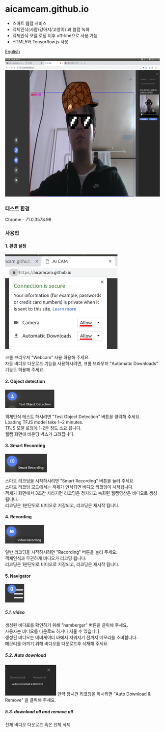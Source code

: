 # aicamcam.github.io
 - 스마트 웹캠 서비스  
 - 객체인식(사람/강아지/고양이) 과 웹캠 녹화  
 - 객체인식 모델 로딩 이후 off-line으로 사용 가능 
 - HTML5와 Tensorflow.js 사용  

[English](../README.md)  

<img src="images/aicamcam_capture.png" width="800" height="450" />


### 테스트 환경
Chrome - 71.0.3578.98
 
### 사용법
#### 1. 환경 설정
<img src="images/setting.png" width="366" height="308" />

크롬 브리우져 "Webcam" 사용 허용해 주세요.  
자동 비디오 다운로드 기능을 사용하시려면, 크롬 브라우져 "Automatic Downloads" 기능도 허용해 주세요.  

#### 2. Object detection  
<img src="images/side_button_od.png" width="160" height="60" />

객체인식 테스트 하시려면 "Test Object Detection" 버튼을 클릭해 주세요.  
Loading TFJS model take 1~2 minutes.  
TFJS 모델 로딩에 1-2분 정도 소요 됩니다.  
웹캠 화면에 바운딩 박스가 그려집니다.  

#### 3. Smart Recording  
<img src="images/side_button_smart_recording.png" height="60" />

스마트 리코딩을 시작하시려면 "Smart Recording" 버튼을 눌러 주세요.  
스마트 리코딩 모드에서는 객체가 인식되면 비디오 리코딩이 시작됩니다.  
객체가 화면에서 3초간 사라지면 리코딩은 정지되고 녹화된 웹캠영상은 비디오로 생성 됩니다.  
리코딩은 1분단위로 비디오로 저장되고, 리코딩은 재시작 됩니다.  

#### 4. Recording 
<img src="images/side_button_recording.png" height="60" />

일반 리코딩을 시작하시려면 "Recording" 버튼을 눌러 주세요.   
객체인식과 무관하게 비디오가 리코딩 됩니다.  
리코딩은 1분단위로 비디오로 저장되고, 리코딩은 재시작 됩니다.  


#### 5. Navigator
<img src="images/hamburger_button.png" height="60" />

##### 5.1. video
생성된 비디로를 확인하기 위해 "hamberger" 버튼을 클릭해 주세요.  
사용자는 비디오를 다운로드 하거나 지울 수 있습니다.  
생성된 비디오는 네비게이터 바에서 지워지기 전까지 메모리를 소비합니다.  
메모리를 아끼기 위해 비디오를 다운로드후 삭제해 주세요.  


##### 5.2. Auto download
<img src="images/auto_download.png" height="100" />
만약 장시간 리코딩을 하시려면 "Auto Download & Remove" 을 클릭해 주세요.  

##### 5.3. download all and remove all 
전체 비디오 다운로드 혹은 전체 삭제  
